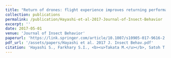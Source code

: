```yaml
---
title: "Return of drones: flight experience improves returning performance in honeybee drones"
collection: publications
permalink: /publication/Hayashi-et-al-2017-Journal-of-Insect-Behavior
excerpt: ''
date: 2017-05-01
venue: 'Journal of Insect Behavior'
paperurl: 'https://link.springer.com/article/10.1007/s10905-017-9616-2'
pdf_url: '/assets/papers/Hayashi et al. 2017 J. Insect Behav.pdf'
citation: 'Hayashi S., Farkhary S.I., <b><u>Takata M.</u></b>, Satoh T., Koyama S. (2017) <b><i>Journal of Insect Behavior</i></b> 30: 237-246.'
---
```


<!-- 論文の要約・解説など入れたければここ打つ -->
